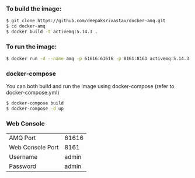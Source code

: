 ### To build the image:
```bash
$ git clone https://github.com/deepaksrivastav/docker-amq.git
$ cd docker-amq
$ docker build -t activemq:5.14.3 .
```

### To run the image:
```bash
$ docker run -d --name amq -p 61616:61616 -p 8161:8161 activemq:5.14.3
```

### docker-compose
You can both build and run the image using docker-compose (refer to docker-compose.yml)
```bash
$ docker-compose build
$ docker-compose -d up
```

### Web Console
|         |            |
| ----- | ---- |
| AMQ Port | 61616 |
| Web Console Port | 8161 |
| Username | admin |
| Password | admin |

